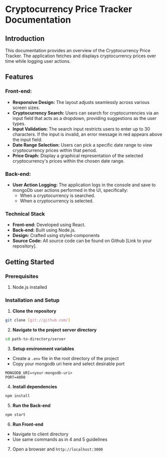 # Cryptocurrency Price Tracker Documentation

## Introduction

This documentation provides an overview of the Cryptocurrency Price Tracker. The application fetches and displays cryptocurrency prices over time while logging user actions.

## Features

### Front-end:

- **Responsive Design:** The layout adjusts seamlessly across various screen sizes.
- **Cryptocurrency Search:** Users can search for cryptocurrencies via an input field that acts as a dropdown, providing suggestions as the user types.
- **Input Validation:** The search input restricts users to enter up to 30 characters. If the input is invalid, an error message in red appears above the input field.
- **Date Range Selection:** Users can pick a specific date range to view cryptocurrency prices within that period.
- **Price Graph:** Display a graphical representation of the selected cryptocurrency's prices within the chosen date range.

### Back-end:

- **User Action Logging:** The application logs in the console and save to mongoDb user actions performed in the UI, specifically:
  - When a cryptocurrency is searched.
  - When a cryptocurrency is selected.

### Technical Stack

- **Front-end:** Developed using React.
- **Back-end:** Built using Node.js.
- **Design:** Crafted using styled-components
- **Source Code:** All source code can be found on Github [Link to your repository].

## Getting Started

### Prerequisites

1. Node.js installed

### Installation and Setup

1. **Clone the repository**

```bash
git clone [git://github.com/]
```

2. **Navigate to the project server directory**

```bash
cd path-to-directory/server
```

3. **Setup environment variables**

- Create a `.env` file in the root directory of the project
- Copy your mongodb uri here and select desirable port

```env
MONGODB_URI=<your-mongodb-uri>
PORT=4000
```

4. **Install dependencies**

```bash
npm install
```

5. **Run the Back-end**

```bash
npm start
```

6. **Run Front-end**

- Navigate to client directory
- Use same commands as in 4 and 5 guidelines

7. Open a browser and `http://localhost:3000`
